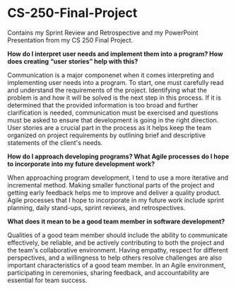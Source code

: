 # CS-250-Final-Project
Contains my Sprint Review and Retrospective and my PowerPoint Presentation from my CS 250 Final Project.

**How do I interpret user needs and implement them into a program? How does creating “user stories” help with this?**

Communication is a major componenet when it comes interpreting and implementing user needs into a program. To start, one must
carefully read and understand the requirements of the project. Identifying what the problem is and how it will be solved is the
next step in this process. If it is determined that the provided information is too broad and further clarification is needed, 
communication must be exercised and questions must be asked to ensure that development is going in the right direction.
User stories are a crucial part in the process as it helps keep the team organized on project requirements by outlining 
brief and descriptive statements of the client's needs.

**How do I approach developing programs? What Agile processes do I hope to incorporate into my future development work?**

When approaching program development, I tend to use a more iterative and incremental method. Making smaller functional parts 
of the project and getting early feedback helps me to improve and deliver a quality product. Agile processes that I hope to 
incorporate in my future work include sprint planning, daily stand-ups, sprint reviews, and retrospectives.

**What does it mean to be a good team member in software development?**

Qualities of a good team member should include the ability to communicate effectively, be reliable, and be actively 
contributing to both the project and the team's collaborative environment. Having empathy, respect for different perspectives, 
and a willingness to help others resolve challenges are also important characteristics of a good team member. In an Agile 
environment, participating in ceremonies, sharing feedback, and accountability are essential for team success.
